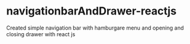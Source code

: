 # navigationbarAndDrawer-reactjs
Created simple navigation bar with hamburgare menu and opening and closing drawer with react js

